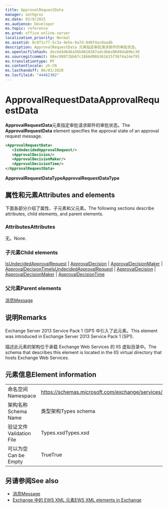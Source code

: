 ```yaml
---
title: ApprovalRequestData
manager: sethgros
ms.date: 03/9/2015
ms.audience: Developer
ms.topic: reference
ms.prod: office-online-server
localization_priority: Normal
ms.assetid: 6c971cf7-5c3a-4e5e-9a7d-048f4ac0aadb
description: ApprovalRequestData 元素指定审批请求邮件的审批状态。
ms.openlocfilehash: decbd4d646a56b9810387adcdb6a9049da89bc38
ms.sourcegitcommit: 88ec988f2bb67c1866d06b361615f3674a24e795
ms.translationtype: MT
ms.contentlocale: zh-CN
ms.lasthandoff: 06/03/2020
ms.locfileid: "44462302"
---
```

# <a name="approvalrequestdata"></a><span data-ttu-id="930e8-103">ApprovalRequestData</span><span class="sxs-lookup"><span data-stu-id="930e8-103">ApprovalRequestData</span></span>

<span data-ttu-id="930e8-104">**ApprovalRequestData**元素指定审批请求邮件的审批状态。</span><span class="sxs-lookup"><span data-stu-id="930e8-104">The **ApprovalRequestData** element specifies the approval state of an approval request message.</span></span> 
  
```xml
<ApprovalRequestData>
   <IsUndecidedApprovalRequest/>
   <ApprovalDecision/>
   <ApprovalDecisionMaker/>
   <ApprovalDecisionTime/>
</ApprovalRequestData>
```

 <span data-ttu-id="930e8-105">**ApprovalRequestDataType**</span><span class="sxs-lookup"><span data-stu-id="930e8-105">**ApprovalRequestDataType**</span></span>
## <a name="attributes-and-elements"></a><span data-ttu-id="930e8-106">属性和元素</span><span class="sxs-lookup"><span data-stu-id="930e8-106">Attributes and elements</span></span>

<span data-ttu-id="930e8-107">下面各部分介绍了属性、子元素和父元素。</span><span class="sxs-lookup"><span data-stu-id="930e8-107">The following sections describe attributes, child elements, and parent elements.</span></span>
  
### <a name="attributes"></a><span data-ttu-id="930e8-108">Attributes</span><span class="sxs-lookup"><span data-stu-id="930e8-108">Attributes</span></span>

<span data-ttu-id="930e8-109">无。</span><span class="sxs-lookup"><span data-stu-id="930e8-109">None.</span></span>
  
### <a name="child-elements"></a><span data-ttu-id="930e8-110">子元素</span><span class="sxs-lookup"><span data-stu-id="930e8-110">Child elements</span></span>

<span data-ttu-id="930e8-111">[IsUndecidedApprovalRequest](isundecidedapprovalrequest.md)  | [ApprovalDecision](approvaldecision.md)  | [ApprovalDecisionMaker](approvaldecisionmaker.md)  | [ApprovalDecisionTime](approvaldecisiontime.md)</span><span class="sxs-lookup"><span data-stu-id="930e8-111">[IsUndecidedApprovalRequest](isundecidedapprovalrequest.md) | [ApprovalDecision](approvaldecision.md) | [ApprovalDecisionMaker](approvaldecisionmaker.md) | [ApprovalDecisionTime](approvaldecisiontime.md)</span></span>
  
### <a name="parent-elements"></a><span data-ttu-id="930e8-112">父元素</span><span class="sxs-lookup"><span data-stu-id="930e8-112">Parent elements</span></span>

[<span data-ttu-id="930e8-113">消息</span><span class="sxs-lookup"><span data-stu-id="930e8-113">Message</span></span>](message-ex15websvcsotherref.md)
  
## <a name="remarks"></a><span data-ttu-id="930e8-114">说明</span><span class="sxs-lookup"><span data-stu-id="930e8-114">Remarks</span></span>

<span data-ttu-id="930e8-115">Exchange Server 2013 Service Pack 1 (SP1) 中引入了此元素。</span><span class="sxs-lookup"><span data-stu-id="930e8-115">This element was introduced in Exchange Server 2013 Service Pack 1 (SP1).</span></span>
  
<span data-ttu-id="930e8-116">描述此元素的架构位于承载 Exchange Web Services 的 IIS 虚拟目录中。</span><span class="sxs-lookup"><span data-stu-id="930e8-116">The schema that describes this element is located in the IIS virtual directory that hosts Exchange Web Services.</span></span>
  
## <a name="element-information"></a><span data-ttu-id="930e8-117">元素信息</span><span class="sxs-lookup"><span data-stu-id="930e8-117">Element information</span></span>

|||
|:-----|:-----|
|<span data-ttu-id="930e8-118">命名空间</span><span class="sxs-lookup"><span data-stu-id="930e8-118">Namespace</span></span>  <br/> |https://schemas.microsoft.com/exchange/services/2006/types  <br/> |
|<span data-ttu-id="930e8-119">架构名称</span><span class="sxs-lookup"><span data-stu-id="930e8-119">Schema Name</span></span>  <br/> |<span data-ttu-id="930e8-120">类型架构</span><span class="sxs-lookup"><span data-stu-id="930e8-120">Types schema</span></span>  <br/> |
|<span data-ttu-id="930e8-121">验证文件</span><span class="sxs-lookup"><span data-stu-id="930e8-121">Validation File</span></span>  <br/> |<span data-ttu-id="930e8-122">Types.xsd</span><span class="sxs-lookup"><span data-stu-id="930e8-122">Types.xsd</span></span>  <br/> |
|<span data-ttu-id="930e8-123">可以为空</span><span class="sxs-lookup"><span data-stu-id="930e8-123">Can be Empty</span></span>  <br/> |<span data-ttu-id="930e8-124">True</span><span class="sxs-lookup"><span data-stu-id="930e8-124">True</span></span>  <br/> |
   
## <a name="see-also"></a><span data-ttu-id="930e8-125">另请参阅</span><span class="sxs-lookup"><span data-stu-id="930e8-125">See also</span></span>

- [<span data-ttu-id="930e8-126">消息</span><span class="sxs-lookup"><span data-stu-id="930e8-126">Message</span></span>](message-ex15websvcsotherref.md)
- [<span data-ttu-id="930e8-127">Exchange 中的 EWS XML 元素</span><span class="sxs-lookup"><span data-stu-id="930e8-127">EWS XML elements in Exchange</span></span>](ews-xml-elements-in-exchange.md)

